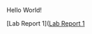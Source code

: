 Hello World!

[Lab Report 1]([Lab Report 1](https://nguyennkent.github.io/cse15l-lab-reports/Week2Lab.html)
